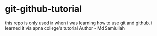 # git-github-tutorial
this repo is only used in when i was learning how to use git and github. i learned it via apna college's tutorial
Author - Md Samiullah 
